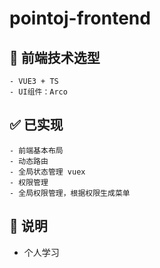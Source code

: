 # pointoj-frontend


## 🔫 前端技术选型

```
- VUE3 + TS 
- UI组件：Arco
```



## ✅ 已实现

```
- 前端基本布局
- 动态路由
- 全局状态管理 vuex
- 权限管理
- 全局权限管理，根据权限生成菜单
```


## 💊 说明

- 个人学习